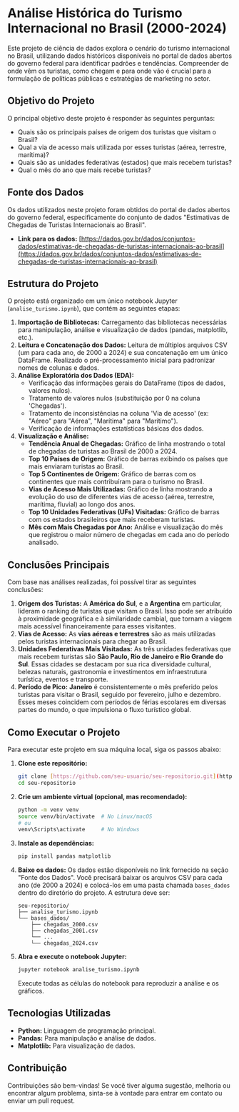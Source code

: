 # Análise Histórica do Turismo Internacional no Brasil (2000-2024)

Este projeto de ciência de dados explora o cenário do turismo internacional no Brasil, utilizando dados históricos disponíveis no portal de dados abertos do governo federal para identificar padrões e tendências. Compreender de onde vêm os turistas, como chegam e para onde vão é crucial para a formulação de políticas públicas e estratégias de marketing no setor.

## Objetivo do Projeto

O principal objetivo deste projeto é responder às seguintes perguntas:

- Quais são os principais países de origem dos turistas que visitam o Brasil?
- Qual a via de acesso mais utilizada por esses turistas (aérea, terrestre, marítima)?
- Quais são as unidades federativas (estados) que mais recebem turistas?
- Qual o mês do ano que mais recebe turistas?

## Fonte dos Dados

Os dados utilizados neste projeto foram obtidos do portal de dados abertos do governo federal, especificamente do conjunto de dados "Estimativas de Chegadas de Turistas Internacionais ao Brasil".

- **Link para os dados:** [https://dados.gov.br/dados/conjuntos-dados/estimativas-de-chegadas-de-turistas-internacionais-ao-brasil](https://dados.gov.br/dados/conjuntos-dados/estimativas-de-chegadas-de-turistas-internacionais-ao-brasil)

## Estrutura do Projeto

O projeto está organizado em um único notebook Jupyter (`analise_turismo.ipynb`), que contém as seguintes etapas:

1.  **Importação de Bibliotecas:** Carregamento das bibliotecas necessárias para manipulação, análise e visualização de dados (pandas, matplotlib, etc.).
2.  **Leitura e Concatenação dos Dados:** Leitura de múltiplos arquivos CSV (um para cada ano, de 2000 a 2024) e sua concatenação em um único DataFrame. Realizado o pré-processamento inicial para padronizar nomes de colunas e dados.
3.  **Análise Exploratória dos Dados (EDA):**
    * Verificação das informações gerais do DataFrame (tipos de dados, valores nulos).
    * Tratamento de valores nulos (substituição por 0 na coluna 'Chegadas').
    * Tratamento de inconsistências na coluna 'Via de acesso' (ex: "Aéreo" para "Aérea", "Marítima" para "Marítimo").
    * Verificação de informações estatísticas básicas dos dados.
4.  **Visualização e Análise:**
    * **Tendência Anual de Chegadas:** Gráfico de linha mostrando o total de chegadas de turistas ao Brasil de 2000 a 2024.
    * **Top 10 Países de Origem:** Gráfico de barras exibindo os países que mais enviaram turistas ao Brasil.
    * **Top 5 Continentes de Origem:** Gráfico de barras com os continentes que mais contribuíram para o turismo no Brasil.
    * **Vias de Acesso Mais Utilizadas:** Gráfico de linha mostrando a evolução do uso de diferentes vias de acesso (aérea, terrestre, marítima, fluvial) ao longo dos anos.
    * **Top 10 Unidades Federativas (UFs) Visitadas:** Gráfico de barras com os estados brasileiros que mais receberam turistas.
    * **Mês com Mais Chegadas por Ano:** Análise e visualização do mês que registrou o maior número de chegadas em cada ano do período analisado.

## Conclusões Principais

Com base nas análises realizadas, foi possível tirar as seguintes conclusões:

1.  **Origem dos Turistas:** A **América do Sul**, e a **Argentina** em particular, lideram o ranking de turistas que visitam o Brasil. Isso pode ser atribuído à proximidade geográfica e à similaridade cambial, que tornam a viagem mais acessível financeiramente para esses visitantes.
2.  **Vias de Acesso:** As **vias aéreas e terrestres** são as mais utilizadas pelos turistas internacionais para chegar ao Brasil.
3.  **Unidades Federativas Mais Visitadas:** As três unidades federativas que mais recebem turistas são **São Paulo, Rio de Janeiro e Rio Grande do Sul**. Essas cidades se destacam por sua rica diversidade cultural, belezas naturais, gastronomia e investimentos em infraestrutura turística, eventos e transporte.
4.  **Período de Pico:** **Janeiro** é consistentemente o mês preferido pelos turistas para visitar o Brasil, seguido por fevereiro, julho e dezembro. Esses meses coincidem com períodos de férias escolares em diversas partes do mundo, o que impulsiona o fluxo turístico global.

## Como Executar o Projeto

Para executar este projeto em sua máquina local, siga os passos abaixo:

1.  **Clone este repositório:**
    ```bash
    git clone [https://github.com/seu-usuario/seu-repositorio.git](https://github.com/seu-usuario/seu-repositorio.git)
    cd seu-repositorio
    ```
2.  **Crie um ambiente virtual (opcional, mas recomendado):**
    ```bash
    python -m venv venv
    source venv/bin/activate  # No Linux/macOS
    # ou
    venv\Scripts\activate     # No Windows
    ```
3.  **Instale as dependências:**
    ```bash
    pip install pandas matplotlib
    ```
4.  **Baixe os dados:**
    Os dados estão disponíveis no link fornecido na seção "Fonte dos Dados". Você precisará baixar os arquivos CSV para cada ano (de 2000 a 2024) e colocá-los em uma pasta chamada `bases_dados` dentro do diretório do projeto. A estrutura deve ser:
    ```
    seu-repositorio/
    ├── analise_turismo.ipynb
    └── bases_dados/
        ├── chegadas_2000.csv
        ├── chegadas_2001.csv
        └── ...
        └── chegadas_2024.csv
    ```
5.  **Abra e execute o notebook Jupyter:**
    ```bash
    jupyter notebook analise_turismo.ipynb
    ```
    Execute todas as células do notebook para reproduzir a análise e os gráficos.

## Tecnologias Utilizadas

-   **Python:** Linguagem de programação principal.
-   **Pandas:** Para manipulação e análise de dados.
-   **Matplotlib:** Para visualização de dados.

## Contribuição

Contribuições são bem-vindas! Se você tiver alguma sugestão, melhoria ou encontrar algum problema, sinta-se à vontade para entrar em contato ou enviar um pull request.
